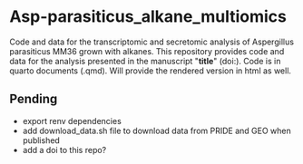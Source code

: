 # Asp-parasiticus_alkane_multiomics
Code and data for the transcriptomic and secretomic analysis of Aspergillus parasiticus MM36 grown with alkanes. This repository provides code and data for the analysis presented in the manuscript "**title**" (doi:).
Code is in quarto documents (.qmd). Will provide the rendered version in html as well.

## Pending

- export renv dependencies
- add download_data.sh file to download data from PRIDE and GEO when published
- add a doi to this repo?

